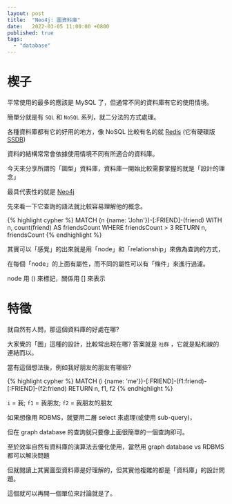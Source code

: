 ```yaml
---
layout: post
title:  "Neo4j: 圖資料庫"
date:   2022-03-05 11:00:00 +0800
published: true
tags: 
  - "database"
---
```

# 楔子
平常使用的最多的應該是 MySQL 了，但通常不同的資料庫有它的使用情境。

簡單分就是有 `SQL` 和 `NoSQL` 系列，就二分法的方式處理。

各種資料庫都有它的好用的地方，像 NoSQL 比較有名的就 [Redis](https://redis.io) (它有硬碟版 [SSDB](https://ssdb.io))

資料的結構常常會依據使用情境不同有所適合的資料庫。

今天來分享所謂的「圖型」資料庫，資料庫一開始比較需要掌握的就是「設計的理念」

最具代表性的就是 [Neo4j](https://neo4j.com)

先來看一下它查詢的語法就比較容易理解他的概念。

{% highlight cypher %}
MATCH (n {name: 'John'})-[:FRIEND]-(friend)
WITH n, count(friend) AS friendsCount
WHERE friendsCount > 3
RETURN n, friendsCount
{% endhighlight %}

其實可以「感覺」的出來就是用「node」和「relationship」來做為查詢的方式，

在每個「node」的上面有屬性，而不同的屬性可以有「條件」來進行過濾。

node 用 () 來標記，關係用 [] 來表示

# 特徵

就自然有人問，那這個資料庫的好處在哪?

大家覺的「圖」這種的設計，比較常出現在哪? 答案就是 `社群` ，它就是點和線的連結而以。

當有這個想法後，例如我好朋友的朋友有哪些?

{% highlight cypher %}
MATCH (i {name: 'me'})-[:FRIEND]-(f1:friend)-[:FRIEND]-(f2:friend)
RETURN n, f1, f2
{% endhighlight %}

`i` = 我; `f1` = 我朋友; `f2` = 我朋友的朋友

如果想像用 RDBMS，就要用二層 select 來處理(或使用 sub-query)，

但在 graph database 的查詢就只要像上面很簡單的一個查詢即可。

至於效率自然有資料庫的演算法去優化使用，當然用 graph database vs RDBMS 都可以解決問題

但就閱讀上其實圖型資料庫是好理解的，但其實他複雜的都是「資料庫」的設計問題。

這個就可以再開一個單位來討論就是了。